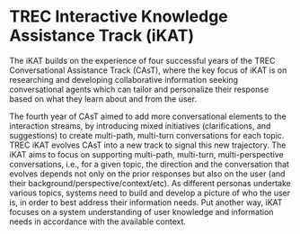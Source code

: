 <h1>TREC Interactive Knowledge Assistance Track (iKAT)</h1>

The iKAT builds on the experience of four successful years of the TREC Conversational Assistance Track (CAsT), 
where the key focus of iKAT is on researching and developing collaborative information seeking conversational agents 
which can tailor and personalize their response based on what they learn about and from the user.

The fourth year of CAsT aimed to add more conversational elements to the interaction streams, by introducing mixed initiatives 
(clarifications, and suggestions) to create multi-path, multi-turn conversations for each topic. 
TREC iKAT evolves CAsT into a new track to signal this new trajectory. 
The iKAT aims to focus on supporting multi-path, multi-turn, multi-perspective conversations, i.e., for a given topic, 
the direction and the conversation that evolves depends not only on the prior responses but also on the user (and their background/perspective/context/etc). 
As different personas undertake various topics, systems need to build and develop a picture of who the user is, 
in order to best address their information needs. 
Put another way, iKAT focuses on a system understanding of user knowledge and information needs in accordance with the available context.
